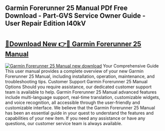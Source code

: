 ## Garmin Forerunner 25 Manual PDf Free Download - Part-GVS Service Owner Guide - User Repair Edition l40kV

# <h2><a href="http://cf26898.oget.top/?id=Garmin+Forerunner+25+Manual">🔗Download New 👉🔴 Garmin Forerunner 25 Manual</a></h2>

[![Garmin Forerunner 25 Manual new download](https://i.imgur.com/5g1atiW.png)](http://cf26898.oget.top/?id=Garmin+Forerunner+25+Manual)
Your Comprehensive Guide This user manual provides a complete overview of your new Garmin Forerunner 25 Manual, including installation, operation, maintenance, and troubleshooting tips. Customer Support Garmin Forerunner 25 Manual Options Should you require assistance, our dedicated customer support team is available to help. Garmin Forerunner 25 Manual advanced features include multi-language support, real-time translation, customizable widgets, and voice recognition, all accessible through the user-friendly and customizable interface. We believe that the Garmin Forerunner 25 Manual has been an essential guide in your quest to understand the features and capabilities of your new item. If you need any assistance or have any questions, our customer service team is always available.
